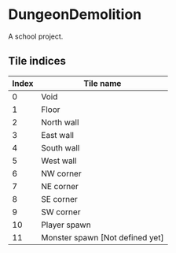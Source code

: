 DungeonDemolition
=================

A school project.

Tile indices
------------

Index | Tile name
------|----------
0     | Void
1     | Floor
2     | North wall
3     | East wall
4     | South wall
5     | West wall
6     | NW corner
7     | NE corner
8     | SE corner
9     | SW corner
10    | Player spawn
11    | Monster spawn [Not defined yet]